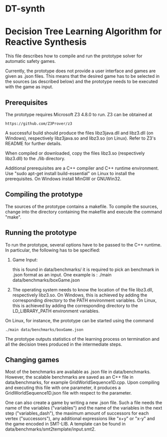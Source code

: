 # DT-synth
Decision Tree Learning Algorithm for Reactive Synthesis
=================================

This file describes how to compile and run the prototype solver for automatic
safety games.

Currently, the prototype does not provide a user interface and games are given
as .json files. This means that the desired game has to be selected in the
sources (as described below) and the prototype needs to be executed with the game as input.


Prerequisites
-------------

The prototype requires Microsoft Z3 4.8.0 to run. Z3 can be obtained at

    https://github.com/Z3Prover/z3
    
A successful build should produce the files libz3java.dll and libz3.dll (on Windows), respectively
libz3java.so and libz3.so (on Linux). Refer to Z3's README for further details.

When compiled or downloaded, copy the files libz3.so
(respectively libz3.dll) to the ./lib directory.

Additional prerequisites are a C++ compiler and C++ runtime environment. Use "sudo apt-get install build-essential"
on Linux to install the prerequisites. On Windows install MinGW or GNUWin32.


Compiling the prototype
-----------------------

The sources of the prototype contains a makefile. To compile the sources, change 
into the directory containing the makefile and execute the command "make".


Running the prototype
---------------------

To run the prototype, several options have to be passed to the C++ runtime. In
particular, the following has to be specified:

1) Game Input:
    
    this is found in data/benchmarks/
    it is required to pick an benchmark in .json format as an input.
    One example is : 
       ./main data/benchmarks/boxGame.json
  
2) The operating system needs to know the location of the file libz3.dll,
respectively libz3.so.  On Windows, this is achieved by adding the corresponding
directory to the PATH environment variables.  On Linux, this is achieved by
adding the corresponding directory to the LD_LIBRARY_PATH environment variables.

On Linux, for instance, the prototype can be started using the command

    ./main data/benchmarks/boxGame.json     
         

The prototype outputs statistics of the learning process on termination 
and all the decision trees produced in the intermediate steps.


Changing games
--------------
Most of the benchmarks are available as .json file in data/benchmarks.
However, the scalable benchmarks are saved as an C++ file in data/benchmarks,
for example GridWorldSequence1D.cpp. Upon compiling and executing this file with 
one parameter, it produces a GridWorldSequence1D.json file with respect to the
parameter. 

One can also create a game by writing a new .json file. Such a file needs
the name of the variables ("variables") and the name of the variables in the next step
("variables_dash"), the maximum amount of successors for each vertex ("successors"),
any additional expressions like "x+y" or "x-y" and the game encoded in SMT-LIB.
A template can be found in data/benchmarks/smt2template/input.smt2.

